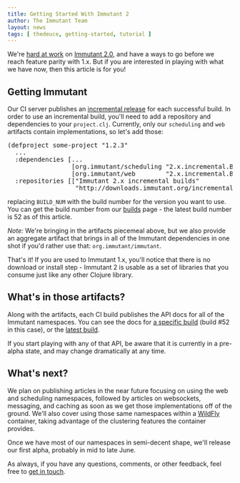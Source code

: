 ```yaml
---
title: Getting Started With Immutant 2
author: The Immutant Team
layout: news
tags: [ thedeuce, getting-started, tutorial ]
---
```


We're [hard at work](http://i.imgur.com/cSSB8Dx.jpg) on
[Immutant 2.0][the-deuce], and have a ways to go before we reach
feature parity with 1.x. But if you are interested in playing with
what we have now, then this article is for you!

## Getting Immutant

Our CI server publishes an [incremental release][builds] for each
successful build. In order to use an incremental build, you'll need to
add a repository and dependencies to your `project.clj`. Currently,
only our `scheduling` and `web` artifacts contain implementations, so
let's add those:

<pre class="syntax clojure">(defproject some-project "1.2.3"
  ...
  :dependencies [...
                 [org.immutant/scheduling "2.x.incremental.BUILD_NUM"]
                 [org.immutant/web        "2.x.incremental.BUILD_NUM"]]
  :repositories [["Immutant 2.x incremental builds"
                  "http://downloads.immutant.org/incremental/"]])
</pre>

replacing `BUILD_NUM` with the build number for the version you want
to use. You can get the build number from our [builds] page - the
latest build number is 52 as of this article.

*Note:* We're bringing in the artifacts piecemeal above, but we also provide
an aggregate artifact that brings in all of the Immutant dependencies
in one shot if you'd rather use that: `org.immutant/immutant`.

That's it! If you are used to Immutant 1.x, you'll notice that there
is no download or install step - Immutant 2 is usable as a set of
libraries that you consume just like any other Clojure library.

## What's in those artifacts?

Along with the artifacts, each CI build publishes the API docs for all
of the Immutant namespaces. You can see the docs for
[a specific build][api] (build #52 in this case), or the
[latest build][latest-api].

If you start playing with any of that API, be aware that it is
currently in a pre-alpha state, and may change dramatically at any
time.

## What's next?

We plan on publishing articles in the near future focusing on using
the web and scheduling namespaces, followed by articles on websockets,
messaging, and caching as soon as we get those implementations off of
the ground. We'll also cover using those same namespaces within a
[WildFly] container, taking advantage of the clustering features the
container provides.

Once we have most of our namespaces in semi-decent shape, we'll
release our first alpha, probably in mid to late June.

As always, if you have any questions, comments, or other feedback, feel
free to [get in touch](/community).

[builds]: http://immutant.org/builds/2x/
[Undertow]: http://undertow.io/
[the-deuce]: /news/2014/04/02/the-deuce/
[api]: https://projectodd.ci.cloudbees.com/job/immutant2-incremental/52/artifact/target/apidocs/index.html
[latest-api]: https://projectodd.ci.cloudbees.com/job/immutant2-incremental/lastSuccessfulBuild/artifact/target/apidocs/index.html
[WildFly]: http://wildfly.org/
